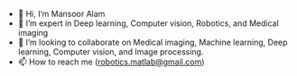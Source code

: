 - 👋 Hi, I’m Mansoor Alam
- 👀 I’m expert in Deep learning, Computer vision, Robotics, and Medical imaging 
- 💞️ I’m looking to collaborate on Medical imaging, Machine learning, Deep learning, Computer vision, and Image processing. 
- 📫 How to reach me (robotics.matlab@gmail.com)

<!---
taj1290/taj1290 is a ✨ special ✨ repository because its `README.md` (this file) appears on your GitHub profile.
You can click the Preview link to take a look at your changes.
--->
